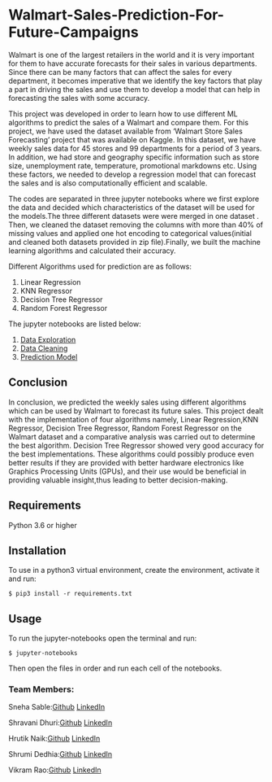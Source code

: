 # Walmart-Sales-Prediction-For-Future-Campaigns

Walmart is one of the largest retailers in the world and it is very important for them to have accurate forecasts for their sales in various departments. Since there can be many factors that can affect the sales for every department, it becomes imperative that we identify the key factors that play a part in driving the sales and use them to develop a model that can help in forecasting the sales with some accuracy.

This project was developed in order to learn how to use different ML algorithms to predict the sales of a Walmart and compare them. For this project, we have used the dataset available from ‘Walmart Store Sales Forecasting’ project that was available on Kaggle. In this dataset, we have weekly sales data for 45 stores and 99 departments for a period of 3 years. In addition, we had store and geography specific information such as store size, unemployment rate, temperature, promotional markdowns etc. Using these factors, we needed to develop a regression model that can forecast the sales and is also computationally efficient and scalable.

The codes are separated in three jupyter notebooks where we first explore the data and decided which characteristics of the dataset will be used for the models.The three different datasets were were merged in one dataset . Then, we cleaned the dataset removing the columns with more than 40% of missing values and applied one hot encoding to categorical values(initial and cleaned both datasets provided in zip file).Finally, we built the machine learning algorithms and calculated their accuracy.

Different Algorithms used for prediction are as follows:
1)	Linear Regression
2)	KNN Regressor
3)	Decision Tree Regressor
4)	Random Forest Regressor

The jupyter notebooks are listed below:
1)	<a href="https://github.com/Shravani01007/Walmart-Sales-Prediction-For-Future-Campaigns/blob/main/Data%20Exploration.ipynb" target="_blank">Data Exploration</a>
2)	<a href="https://github.com/Shravani01007/Walmart-Sales-Prediction-For-Future-Campaigns/blob/main/Cleaning%20Dataset.ipynb" target="_blank">Data Cleaning</a>
3)	<a href="https://github.com/Shravani01007/Walmart-Sales-Prediction-For-Future-Campaigns/blob/main/Prediction_Model.ipynb" target="_blank">Prediction Model</a>



<h2>Conclusion</h2>

In conclusion, we predicted the weekly sales using different algorithms which can be used by Walmart to forecast its future sales. This project dealt with the 
implementation of four algorithms namely, Linear Regression,KNN Regressor, Decision Tree Regressor, Random Forest Regressor on the Walmart dataset and a comparative analysis was carried out to determine the best algorithm. Decision Tree Regressor showed very good accuracy for the best implementations. These algorithms could possibly produce
even better results if they are provided with better hardware electronics like Graphics Processing Units (GPUs), and their use would be beneficial in providing valuable insight,thus leading to better decision-making.

## Requirements
Python 3.6 or higher

## Installation
To use in a python3 virtual environment, create the environment, activate it and run:

    $ pip3 install -r requirements.txt

## Usage
To run the jupyter-notebooks open the terminal and run:

    $ jupyter-notebooks

Then open the files in order and run each cell of the notebooks.

<h3>Team Members:</h3>

Sneha Sable:[Github](https://github.com/Snehasable23) [LinkedIn](http://www.linkedin.com/in/snehasable)

Shravani Dhuri:[Github](https://github.com/Shravani01007) [LinkedIn](www.linkedin.com/in/shravanidhuri)

Hrutik Naik:[Github](https://github.com/hrutiknaik11) [LinkedIn](https://www.linkedin.com/in/hrutik-naik-b409551a1)

Shrumi Dedhia:[Github](https://github.com/shrumidedhia03) [LinkedIn](https://www.linkedin.com/in/shrumi-dedhia-17b038203/)

Vikram Rao:[Github](https://github.com/Vik13Rao) [LinkedIn](http://www.linkedin.com/in/vikram-rao13)

